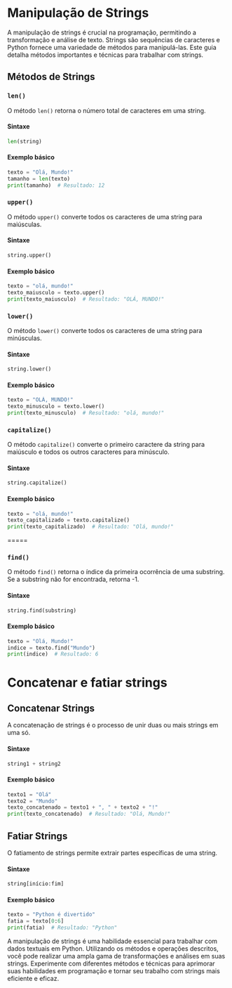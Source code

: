 # Manipulação de Strings

A manipulação de strings é crucial na programação, permitindo a transformação e análise de texto. Strings são sequências de caracteres e Python fornece uma variedade de métodos para manipulá-las. Este guia detalha métodos importantes e técnicas para trabalhar com strings.

## Métodos de Strings

### `len()`

O método `len()` retorna o número total de caracteres em uma string.

#### Sintaxe

```python
len(string)
```

#### Exemplo básico

```python
texto = "Olá, Mundo!"
tamanho = len(texto)
print(tamanho)  # Resultado: 12
```

### `upper()`

O método `upper()` converte todos os caracteres de uma string para maiúsculas.

#### Sintaxe

```python
string.upper()
```

#### Exemplo básico

```python
texto = "olá, mundo!"
texto_maiusculo = texto.upper()
print(texto_maiusculo)  # Resultado: "OLÁ, MUNDO!"
```

### `lower()`

O método `lower()` converte todos os caracteres de uma string para minúsculas.

#### Sintaxe

```python
string.lower()
```

#### Exemplo básico

```python
texto = "OLÁ, MUNDO!"
texto_minusculo = texto.lower()
print(texto_minusculo)  # Resultado: "olá, mundo!"
```

### `capitalize()`

O método `capitalize()` converte o primeiro caractere da string para maiúsculo e todos os outros caracteres para minúsculo.

#### Sintaxe

```python
string.capitalize()
```

#### Exemplo básico

```python
texto = "olá, mundo!"
texto_capitalizado = texto.capitalize()
print(texto_capitalizado)  # Resultado: "Olá, mundo!"
```

=====

### `find()`

O método `find()` retorna o índice da primeira ocorrência de uma substring. Se a substring não for encontrada, retorna -1.

#### Sintaxe

```python
string.find(substring)
```

#### Exemplo básico

```python
texto = "Olá, Mundo!"
indice = texto.find("Mundo")
print(indice)  # Resultado: 6
```

# Concatenar e fatiar strings

## Concatenar Strings

A concatenação de strings é o processo de unir duas ou mais strings em uma só.

#### Sintaxe

```python
string1 + string2
```

#### Exemplo básico

```python
texto1 = "Olá"
texto2 = "Mundo"
texto_concatenado = texto1 + ", " + texto2 + "!"
print(texto_concatenado)  # Resultado: "Olá, Mundo!"
```

## Fatiar Strings

O fatiamento de strings permite extrair partes específicas de uma string.

#### Sintaxe

```python
string[início:fim]
```

#### Exemplo básico

```python
texto = "Python é divertido"
fatia = texto[0:6]
print(fatia)  # Resultado: "Python"
```

A manipulação de strings é uma habilidade essencial para trabalhar com dados textuais em Python. Utilizando os métodos e operações descritos, você pode realizar uma ampla gama de transformações e análises em suas strings. Experimente com diferentes métodos e técnicas para aprimorar suas habilidades em programação e tornar seu trabalho com strings mais eficiente e eficaz.
